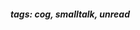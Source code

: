 <!-- Please prefix the notes with the date as in [22/12/2020] -->

##### tags: cog, smalltalk, unread